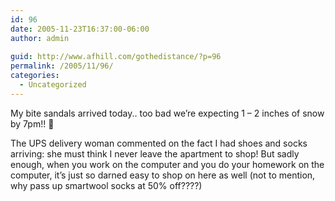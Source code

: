 ```yaml
---
id: 96
date: 2005-11-23T16:37:00-06:00
author: admin
  
guid: http://www.afhill.com/gothedistance/?p=96
permalink: /2005/11/96/
categories:
  - Uncategorized
---
```

My bite sandals arrived today.. too bad we&#8217;re expecting 1 &#8211; 2 inches of snow by 7pm!! 🙁

The UPS delivery woman commented on the fact I had shoes and socks arriving: she must think I never leave the apartment to shop! But sadly enough, when you work on the computer and you do your homework on the computer, it&#8217;s just so darned easy to shop on here as well (not to mention, why pass up smartwool socks at 50% off????)